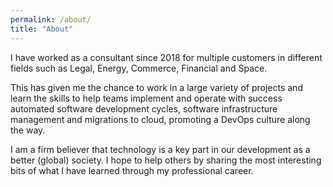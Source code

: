 ```yaml
---
permalink: /about/
title: "About"
---
```


I have worked as a consultant since 2018 for multiple customers in different fields such as Legal, Energy, Commerce, Financial and Space.

This has given me the chance to work in a large variety of projects and learn the skills to help teams implement and operate with success automated software development cycles, software infrastructure management and migrations to cloud, promoting a DevOps culture along the way.

I am a firm believer that technology is a key part in our development as a better (global) society. I hope to help others by sharing the most interesting bits of what I have learned through my professional career.
